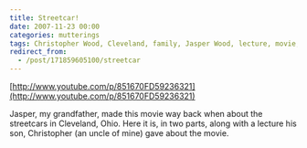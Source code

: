 ```yaml
---
title: Streetcar!
date: 2007-11-23 00:00
categories: mutterings
tags: Christopher Wood, Cleveland, family, Jasper Wood, lecture, movie, short, Streetcar
redirect_from:
  - /post/171859605100/streetcar
---
```

[http://www.youtube.com/p/851670FD59236321](http://www.youtube.com/p/851670FD59236321)

Jasper, my grandfather, made this movie way back when about the streetcars in Cleveland, Ohio. Here it is, in two parts, along with a lecture his son, Christopher (an uncle of mine) gave about the movie.
